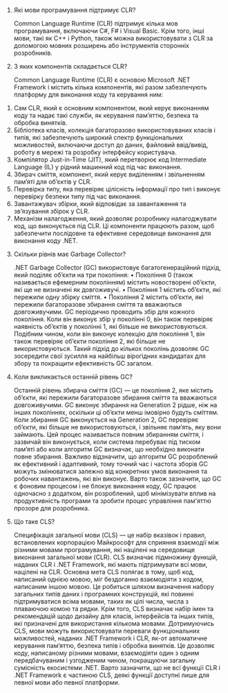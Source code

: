1. Які мови програмування підтримує CLR?

   Common Language Runtime (CLR) підтримує кілька мов програмування, включаючи C#, F# і Visual Basic. Крім того, інші мови, такі як C++ і Python, також можна використовувати з CLR за допомогою мовних розширень або інструментів сторонніх розробників.

2. З яких компонентів складається CLR?

   Common Language Runtime (CLR) є основою Microsoft .NET Framework і містить кілька компонентів, які разом забезпечують платформу для виконання коду та керування ним:
1) Сам CLR, який є основним компонентом, який керує виконанням коду та надає такі служби, як керування пам’яттю, безпека та обробка винятків.
2) Бібліотека класів, колекція багаторазово використовуваних класів і типів, які забезпечують широкий спектр функціональних можливостей, включаючи доступ до даних, файловий ввід/вивід, роботу в мережі та розробку інтерфейсу користувача.
3) Компілятор Just-in-Time (JIT), який перетворює код Intermediate Language (IL) у рідний машинний код під час виконання.
4) Збирач сміття, компонент, який керує виділенням і звільненням пам’яті для об’єктів у CLR.
5) Перевірка типу, яка перевіряє цілісність інформації про тип і виконує перевірку безпеки типу під час виконання.
6) Завантажувач збірки, який відповідає за завантаження та зв’язування збірок у CLR.
7) Механізм налагодження, який дозволяє розробнику налагоджувати код, що виконується під CLR.
   Ці компоненти працюють разом, щоб забезпечити послідовне та ефективне середовище виконання для виконання коду .NET.

3. Скільки рівнів має Garbage Collector?

   .NET Garbage Collector (GC) використовує багатогенераційний підхід, який поділяє об’єкти на три покоління:
   • Покоління 0 (також називається ефемерним поколінням) містить новостворені об’єкти, які ще не визначені як довгоживучі.
   • Покоління 1 містить об’єкти, які пережили одну збірку сміття.
   • Покоління 2 містить об’єкти, які пережили багаторазове збирання сміття та вважаються довгоживучими.
   GC періодично проводить збір для кожного покоління. Коли він виконує збір у поколінні 0, він також перевіряє наявність об’єктів у поколінні 1, які більше не використовуються. Подібним чином, коли він виконує колекцію для покоління 1, він також перевіряє об’єкти покоління 2, які більше не використовуються. Такий підхід до кількох поколінь дозволяє GC зосередити свої зусилля на найбільш вірогідних кандидатах для збору та покращити ефективність GC загалом.

4. Коли викликається останній рівень GC?

   Останній рівень збирача сміття (GC) — це покоління 2, яке містить об’єкти, які пережили багаторазове збирання сміття та вважаються довгоживучими. GC виконує збирання на Generation 2 рідше, ніж на інших поколіннях, оскільки ці об’єкти менш імовірно будуть сміттям.
   Коли збирання GC виконується на Generation 2, GC перевіряє об’єкти, які більше не використовуються, і звільняє пам’ять, яку вони займають. Цей процес називається повним збиранням сміття, і зазвичай він виконується, коли система перебуває під тиском пам’яті або коли алгоритм GC визначає, що необхідно виконати повне збирання.
   Важливо відзначити, що алгоритм GC розроблений як ефективний і адаптивний, тому точний час і частота зборів GC можуть змінюватися залежно від конкретних умов виконання та робочих навантажень, які він виконує.
   Варто також зазначити, що GC є фоновим процесом і не блокує виконання коду, GC працює одночасно з додатком, він розроблений, щоб мінімізувати вплив на продуктивність програми та зробити процес управління пам'яттю прозоре для розробника.

5. Що таке CLS?

   Специфікація загальної мови (CLS) — це набір вказівок і правил, встановлених корпорацією Майкрософт для сприяння взаємодії між різними мовами програмування, які націлені на середовище виконання загальної мови (CLR). CLS визначає підмножину функцій, наданих CLR і .NET Framework, які мають підтримувати всі мови, націлені на CLR.
   Основна мета CLS полягає в тому, щоб код, написаний однією мовою, міг бездоганно взаємодіяти з кодом, написаним іншою мовою. Це робиться шляхом визначення набору загальних типів даних і програмних конструкцій, які повинні підтримуватися всіма мовами, таких як цілі числа, числа з плаваючою комою та рядки. Крім того, CLS визначає набір імен та рекомендацій щодо дизайну для класів, інтерфейсів та інших типів, які призначені для використання кількома мовами.
   Дотримуючись CLS, мови можуть використовувати переваги функціональних можливостей, наданих .NET Framework і CLR, як-от автоматичне керування пам’яттю, безпека типів і обробка винятків. Це дозволяє коду, написаному різними мовами, взаємодіяти один з одним передбачуваним і узгодженим чином, покращуючи загальну сумісність екосистеми .NET.
   Варто зазначити, що не всі функції CLR і .NET Framework є частиною CLS, деякі функції доступні лише для певної мови або певної платформи.
